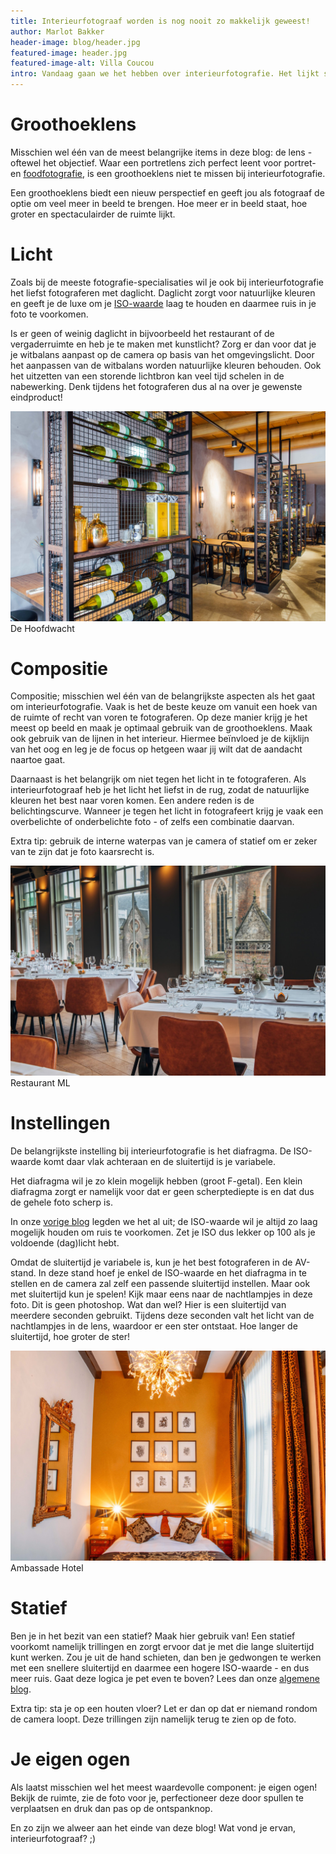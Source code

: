 ```yaml
---
title: Interieurfotograaf worden is nog nooit zo makkelijk geweest!
author: Marlot Bakker
header-image: blog/header.jpg
featured-image: header.jpg
featured-image-alt: Villa Coucou
intro: Vandaag gaan we het hebben over interieurfotografie. Het lijkt simpel, maar er zit meer achter dan je misschien in eerste instantie denkt. Na het lezen van deze blog kun jij interieurfoto's maken als een pro!
---
```


# Groothoeklens
Misschien wel één van de meest belangrijke items in deze blog: de lens - oftewel het objectief. Waar een portretlens zich perfect leent voor portret- en [foodfotografie](/blog/laat-je-gasten-watertanden-met-jouw-fotos), is een groothoeklens niet te missen bij interieurfotografie.

Een groothoeklens biedt een nieuw perspectief en geeft jou als fotograaf de optie om veel meer in beeld te brengen. Hoe meer er in beeld staat, hoe groter en spectaculairder de ruimte lijkt.


# Licht
Zoals bij de meeste fotografie-specialisaties wil je ook bij interieurfotografie het liefst fotograferen met daglicht. Daglicht zorgt voor natuurlijke kleuren en geeft je de luxe om je [ISO-waarde](/blog/na-het-lezen-van-deze-blog-wil-jij-nooit-meer-op-de-automatische-stand-fotograferen) laag te houden en daarmee ruis in je foto te voorkomen. 

Is er geen of weinig daglicht in bijvoorbeeld het restaurant of de vergaderruimte en heb je te maken met kunstlicht? Zorg er dan voor dat je je witbalans aanpast op de camera op basis van het omgevingslicht. Door het aanpassen van de witbalans worden natuurlijke kleuren behouden. Ook het uitzetten van een storende lichtbron kan veel tijd schelen in de nabewerking. Denk tijdens het fotograferen dus al na over je gewenste eindproduct!

![Interieurfoto van De Hoofdwacht](/assets/images/blog/de-hoofdwacht-lr-45.jpg)
De Hoofdwacht

# Compositie
Compositie; misschien wel één van de belangrijkste aspecten als het gaat om interieurfotografie. Vaak is het de beste keuze om vanuit een hoek van de ruimte of recht van voren te fotograferen. Op deze manier krijg je het meest op beeld en maak je optimaal gebruik van de groothoeklens. Maak ook gebruik van de lijnen in het interieur. Hiermee beïnvloed je de kijklijn van het oog en leg je de focus op hetgeen waar jij wilt dat de aandacht naartoe gaat.

Daarnaast is het belangrijk om niet tegen het licht in te fotograferen. Als interieurfotograaf heb je het licht het liefst in de rug, zodat de natuurlijke kleuren het best naar voren komen. Een andere reden is de belichtingscurve. Wanneer je tegen het licht in fotografeert krijg je vaak een overbelichte of onderbelichte foto - of zelfs een combinatie daarvan.

Extra tip: gebruik de interne waterpas van je camera of statief om er zeker van te zijn dat je foto kaarsrecht is.

![Vergaderzaal Restaurant ML met uitzicht over de St. Bavokerk](/assets/images/blog/ml.jpg)
Restaurant ML

# Instellingen
De belangrijkste instelling bij interieurfotografie is het diafragma. De ISO-waarde komt daar vlak achteraan en de sluitertijd is je variabele.

Het diafragma wil je zo klein mogelijk hebben (groot F-getal). Een klein diafragma zorgt er namelijk voor dat er geen scherptediepte is en dat dus de gehele foto scherp is.

In onze [vorige blog](/blog/na-het-lezen-van-deze-blog-wil-jij-nooit-meer-op-de-automatische-stand-fotograferen) legden we het al uit; de ISO-waarde wil je altijd zo laag mogelijk houden om ruis te voorkomen. Zet je ISO dus lekker op 100 als je voldoende (dag)licht hebt.

Omdat de sluitertijd je variabele is, kun je het best fotograferen in de AV-stand. In deze stand hoef je enkel de ISO-waarde en het diafragma in te stellen en de camera zal zelf een passende sluitertijd instellen.
Maar ook met sluitertijd kun je spelen! Kijk maar eens naar de nachtlampjes in deze foto. Dit is geen photoshop. Wat dan wel? Hier is een sluitertijd van meerdere seconden gebruikt. Tijdens deze seconden valt het licht van de nachtlampjes in de lens, waardoor er een ster ontstaat. Hoe langer de sluitertijd, hoe groter de ster!

![Hotelkamer van het Ambassade Hotel in Amsterdam aan de Herengracht](/assets/images/blog/ambassade-hotel.jpg)
Ambassade Hotel


# Statief
Ben je in het bezit van een statief? Maak hier gebruik van! Een statief voorkomt namelijk trillingen en zorgt ervoor dat je met die lange sluitertijd kunt werken. Zou je uit de hand schieten, dan ben je gedwongen te werken met een snellere sluitertijd en daarmee een hogere ISO-waarde - en dus meer ruis. Gaat deze logica je pet even te boven? Lees dan onze [algemene blog](/blog/na-het-lezen-van-deze-blog-wil-jij-nooit-meer-op-de-automatische-stand-fotograferen).

Extra tip: sta je op een houten vloer? Let er dan op dat er niemand rondom de camera loopt. Deze trillingen zijn namelijk terug te zien op de foto.

# Je eigen ogen
Als laatst misschien wel het meest waardevolle component: je eigen ogen! Bekijk de ruimte, zie de foto voor je, perfectioneer deze door spullen te verplaatsen en druk dan pas op de ontspanknop.


En zo zijn we alweer aan het einde van deze blog! Wat vond je ervan, interieurfotograaf? ;)
